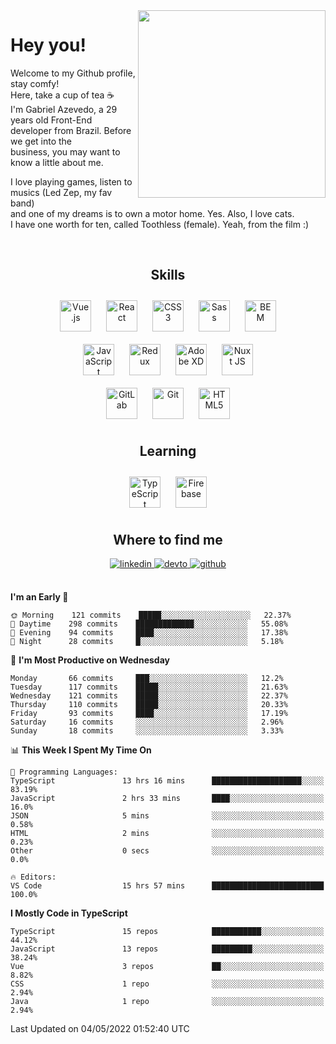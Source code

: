 <div align="right">
<img src="https://media.giphy.com/media/l46CbZ7KWEhN1oci4/giphy.gif" align="right" height="300" width="" />
</div>  
  

# Hey you!

Welcome to my Github profile, stay comfy!<br/>
Here, take a cup of tea ☕<br/>
I'm Gabriel Azevedo, a 29 years old Front-End<br/>
developer from Brazil. Before we get into the<br/>
business, you may want to know a little about me.<br>

I love playing games, listen to musics (Led Zep, my fav band)<br/>
and one of my dreams is to own a motor home. Yes. Also, I love cats.<br/>
I have one worth for ten, called Toothless (female). Yeah, from the film :)

<br/>

## <div align="center">Skills</div>  
  

<div align="center">  
<img style="margin: 10px" src="https://profilinator.rishav.dev/skills-assets/vuejs-original-wordmark.svg" alt="Vue.js" height="50" />  
<img style="margin: 10px" src="https://profilinator.rishav.dev/skills-assets/react-original-wordmark.svg" alt="React" height="50" />  
<img style="margin: 10px" src="https://profilinator.rishav.dev/skills-assets/css3-original-wordmark.svg" alt="CSS3" height="50" />  
<img style="margin: 10px" src="https://profilinator.rishav.dev/skills-assets/sass-original.svg" alt="Sass" height="50" />  
<img style="margin: 10px" src="https://profilinator.rishav.dev/skills-assets/bem.svg" alt="BEM" height="50" /><br/>  
<img style="margin: 10px" src="https://profilinator.rishav.dev/skills-assets/javascript-original.svg" alt="JavaScript" height="50" />  
<img style="margin: 10px" src="https://profilinator.rishav.dev/skills-assets/redux-original.svg" alt="Redux" height="50" />  
<img style="margin: 10px" src="https://profilinator.rishav.dev/skills-assets/adobexd.png" alt="Adobe XD" height="50" />  
<img style="margin: 10px" src="https://profilinator.rishav.dev/skills-assets/nuxt.png" alt="Nuxt JS" height="50" /><br/>
<img style="margin: 10px" src="https://profilinator.rishav.dev/skills-assets/gitlab.svg" alt="GitLab" height="50" />  
<img style="margin: 10px" src="https://profilinator.rishav.dev/skills-assets/git-scm-icon.svg" alt="Git" height="50" />  
<img style="margin: 10px" src="https://profilinator.rishav.dev/skills-assets/html5-original-wordmark.svg" alt="HTML5" height="50" />  
</div>  

## <div align="center">Learning</div>  
  

<div align="center">  
<img style="margin: 10px" src="https://profilinator.rishav.dev/skills-assets/typescript-original.svg" alt="TypeScript" height="50" />  
<img style="margin: 10px" src="https://profilinator.rishav.dev/skills-assets/firebase.png" alt="Firebase" height="50" />  
</div>  

## <div align="center">Where to find me</div>  
  

<div align="center">
<a href="https://linkedin.com/in/https://linkedin.com/in/azevedo-gabriel" target="_blank">
<img src=https://img.shields.io/badge/linkedin-%231E77B5.svg?&style=for-the-badge&logo=linkedin&logoColor=white alt=linkedin style="margin-bottom: 5px;" />
</a>
<a href="https://dev.to/https://dev.to/gpeto91" target="_blank">
<img src=https://img.shields.io/badge/dev.to-%2308090A.svg?&style=for-the-badge&logo=dev.to&logoColor=white alt=devto style="margin-bottom: 5px;" />
</a>
<a href="https://github.com/https://github.com/gpeto91" target="_blank">
<img src=https://img.shields.io/badge/github-%2324292e.svg?&style=for-the-badge&logo=github&logoColor=white alt=github style="margin-bottom: 5px;" />
</a>  
</div>  
  
<br/>

<!--START_SECTION:waka-->
**I'm an Early 🐤** 

```text
🌞 Morning    121 commits    █████░░░░░░░░░░░░░░░░░░░░   22.37% 
🌆 Daytime    298 commits    █████████████░░░░░░░░░░░░   55.08% 
🌃 Evening    94 commits     ████░░░░░░░░░░░░░░░░░░░░░   17.38% 
🌙 Night      28 commits     █░░░░░░░░░░░░░░░░░░░░░░░░   5.18%

```
📅 **I'm Most Productive on Wednesday** 

```text
Monday       66 commits     ███░░░░░░░░░░░░░░░░░░░░░░   12.2% 
Tuesday      117 commits    █████░░░░░░░░░░░░░░░░░░░░   21.63% 
Wednesday    121 commits    █████░░░░░░░░░░░░░░░░░░░░   22.37% 
Thursday     110 commits    █████░░░░░░░░░░░░░░░░░░░░   20.33% 
Friday       93 commits     ████░░░░░░░░░░░░░░░░░░░░░   17.19% 
Saturday     16 commits     ░░░░░░░░░░░░░░░░░░░░░░░░░   2.96% 
Sunday       18 commits     ░░░░░░░░░░░░░░░░░░░░░░░░░   3.33%

```


📊 **This Week I Spent My Time On** 

```text
💬 Programming Languages: 
TypeScript               13 hrs 16 mins      ████████████████████░░░░░   83.19% 
JavaScript               2 hrs 33 mins       ████░░░░░░░░░░░░░░░░░░░░░   16.0% 
JSON                     5 mins              ░░░░░░░░░░░░░░░░░░░░░░░░░   0.58% 
HTML                     2 mins              ░░░░░░░░░░░░░░░░░░░░░░░░░   0.23% 
Other                    0 secs              ░░░░░░░░░░░░░░░░░░░░░░░░░   0.0%

🔥 Editors: 
VS Code                  15 hrs 57 mins      █████████████████████████   100.0%

```

**I Mostly Code in TypeScript** 

```text
TypeScript               15 repos            ███████████░░░░░░░░░░░░░░   44.12% 
JavaScript               13 repos            █████████░░░░░░░░░░░░░░░░   38.24% 
Vue                      3 repos             ██░░░░░░░░░░░░░░░░░░░░░░░   8.82% 
CSS                      1 repo              ░░░░░░░░░░░░░░░░░░░░░░░░░   2.94% 
Java                     1 repo              ░░░░░░░░░░░░░░░░░░░░░░░░░   2.94%

```



 Last Updated on 04/05/2022 01:52:40 UTC
<!--END_SECTION:waka-->
